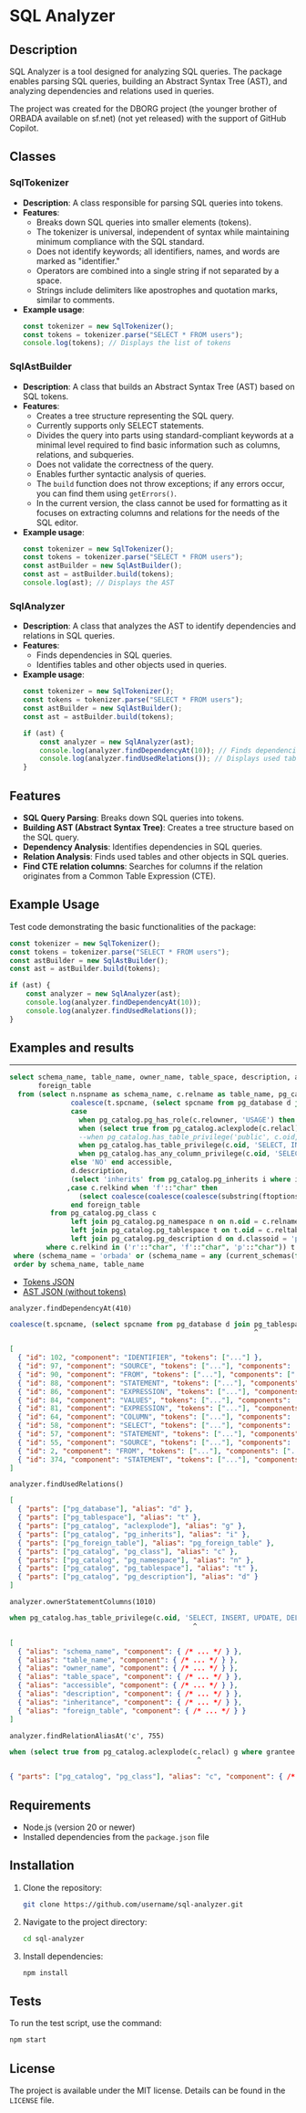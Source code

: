 # SQL Analyzer

## Description
SQL Analyzer is a tool designed for analyzing SQL queries. The package enables parsing SQL queries, building an Abstract Syntax Tree (AST), and analyzing dependencies and relations used in queries.

The project was created for the DBORG project (the younger brother of ORBADA available on sf.net) (not yet released) with the support of GitHub Copilot.

## Classes

### SqlTokenizer
- **Description**: A class responsible for parsing SQL queries into tokens.
- **Features**:
  - Breaks down SQL queries into smaller elements (tokens).
  - The tokenizer is universal, independent of syntax while maintaining minimum compliance with the SQL standard.
  - Does not identify keywords; all identifiers, names, and words are marked as "identifier."
  - Operators are combined into a single string if not separated by a space.
  - Strings include delimiters like apostrophes and quotation marks, similar to comments.
- **Example usage**:
  ```typescript
  const tokenizer = new SqlTokenizer();
  const tokens = tokenizer.parse("SELECT * FROM users");
  console.log(tokens); // Displays the list of tokens
  ```

### SqlAstBuilder
- **Description**: A class that builds an Abstract Syntax Tree (AST) based on SQL tokens.
- **Features**:
  - Creates a tree structure representing the SQL query.
  - Currently supports only SELECT statements.
  - Divides the query into parts using standard-compliant keywords at a minimal level required to find basic information such as columns, relations, and subqueries.
  - Does not validate the correctness of the query.
  - Enables further syntactic analysis of queries.
  - The `build` function does not throw exceptions; if any errors occur, you can find them using `getErrors()`.
  - In the current version, the class cannot be used for formatting as it focuses on extracting columns and relations for the needs of the SQL editor.
- **Example usage**:
  ```typescript
  const tokenizer = new SqlTokenizer();
  const tokens = tokenizer.parse("SELECT * FROM users");
  const astBuilder = new SqlAstBuilder();
  const ast = astBuilder.build(tokens);
  console.log(ast); // Displays the AST
  ```

### SqlAnalyzer
- **Description**: A class that analyzes the AST to identify dependencies and relations in SQL queries.
- **Features**:
  - Finds dependencies in SQL queries.
  - Identifies tables and other objects used in queries.
- **Example usage**:
  ```typescript
  const tokenizer = new SqlTokenizer();
  const tokens = tokenizer.parse("SELECT * FROM users");
  const astBuilder = new SqlAstBuilder();
  const ast = astBuilder.build(tokens);

  if (ast) {
      const analyzer = new SqlAnalyzer(ast);
      console.log(analyzer.findDependencyAt(10)); // Finds dependencies at a specific query location
      console.log(analyzer.findUsedRelations()); // Displays used tables
  }
  ```

## Features
- **SQL Query Parsing**: Breaks down SQL queries into tokens.
- **Building AST (Abstract Syntax Tree)**: Creates a tree structure based on the SQL query.
- **Dependency Analysis**: Identifies dependencies in SQL queries.
- **Relation Analysis**: Finds used tables and other objects in SQL queries.
- **Find CTE relation columns**: Searches for columns if the relation originates from a Common Table Expression (CTE).

## Example Usage
Test code demonstrating the basic functionalities of the package:

```typescript
const tokenizer = new SqlTokenizer();
const tokens = tokenizer.parse("SELECT * FROM users");
const astBuilder = new SqlAstBuilder();
const ast = astBuilder.build(tokens);

if (ast) {
    const analyzer = new SqlAnalyzer(ast);
    console.log(analyzer.findDependencyAt(10));
    console.log(analyzer.findUsedRelations());
}
```

## Examples and results
----
```sql
select schema_name, table_name, owner_name, table_space, description, accessible, inheritance, quote_ident(schema_name)||'.'||quote_ident(table_name) full_object_name, table_name object_name,
       foreign_table
  from (select n.nspname as schema_name, c.relname as table_name, pg_catalog.pg_get_userbyid(c.relowner) as owner_name, 
               coalesce(t.spcname, (select spcname from pg_database d join pg_tablespace t on t.oid = d.dattablespace where d.datname = case when n.nspname in ('pg_catalog', 'information_schema') then 'postgres' else current_database() end)) as table_space,
               case
                 when pg_catalog.pg_has_role(c.relowner, 'USAGE') then 'USAGE'
                 when (select true from pg_catalog.aclexplode(c.relacl) g where grantee = 0 limit 1) then 'PUBLIC'
                 --when pg_catalog.has_table_privilege('public', c.oid, 'SELECT, INSERT, UPDATE, DELETE, REFERENCES') then 'BY PUBLIC ROLE' 
                 when pg_catalog.has_table_privilege(c.oid, 'SELECT, INSERT, UPDATE, DELETE') then 'GRANTED' 
                 when pg_catalog.has_any_column_privilege(c.oid, 'SELECT, INSERT, UPDATE') then 'COLUMN'
               else 'NO' end accessible,
               d.description,
               (select 'inherits' from pg_catalog.pg_inherits i where i.inhrelid = c.oid union all select 'inherited' from pg_catalog.pg_inherits i where i.inhparent = c.oid limit 1) inheritance
              ,case c.relkind when 'f'::"char" then 
                 (select coalesce(coalesce(coalesce(substring(ftoptions::varchar from '[{,]schema=([#$\w]+)'), substring(ftoptions::varchar from '[{,]schema_name=([#$\w]+)'))||'.', '')||coalesce(substring(ftoptions::varchar from '[{,"]table=(([#$\w]+)|\(.+\))[",}]'), substring(ftoptions::varchar from '[{,"]table_name=(([#$\w]+)|\(.+\))[",}]')), '') from pg_foreign_table f /*join pg_foreign_server s on f.ftserver = s.oid*/ where f.ftrelid = c.oid)
               end foreign_table
          from pg_catalog.pg_class c
               left join pg_catalog.pg_namespace n on n.oid = c.relnamespace
               left join pg_catalog.pg_tablespace t on t.oid = c.reltablespace
               left join pg_catalog.pg_description d on d.classoid = 'pg_class'::regclass and d.objoid = c.oid and d.objsubid = 0
         where c.relkind in ('r'::"char", 'f'::"char", 'p'::"char")) t
 where (schema_name = 'orbada' or (schema_name = any (current_schemas(false)) and 'orbada' = current_schema() and schema_name <> 'public'))
 order by schema_name, table_name
```
- [Tokens JSON](doc/tokens.json)
- [AST JSON (without tokens)](doc/ast.json)

`analyzer.findDependencyAt(410)`
```sql
coalesce(t.spcname, (select spcname from pg_database d join pg_tablespace t on t.oid = d.dattablespace where d.datname = case when
                                                            ^
```
```json
[
  { "id": 102, "component": "IDENTIFIER", "tokens": ["..."] },
  { "id": 97, "component": "SOURCE", "tokens": ["..."], "components": ["..."] },
  { "id": 90, "component": "FROM", "tokens": ["..."], "components": ["..."] },
  { "id": 88, "component": "STATEMENT", "tokens": ["..."], "components": ["..."] },
  { "id": 86, "component": "EXPRESSION", "tokens": ["..."], "components": ["..."] },
  { "id": 84, "component": "VALUES", "tokens": ["..."], "components": ["..."] },
  { "id": 81, "component": "EXPRESSION", "tokens": ["..."], "components": ["..."] },
  { "id": 64, "component": "COLUMN", "tokens": ["..."], "components": ["..."] },
  { "id": 58, "component": "SELECT", "tokens": ["..."], "components": ["..."] },
  { "id": 57, "component": "STATEMENT", "tokens": ["..."], "components": ["..."] },
  { "id": 55, "component": "SOURCE", "tokens": ["..."], "components": ["..."] },
  { "id": 2, "component": "FROM", "tokens": ["..."], "components": ["..."] },
  { "id": 374, "component": "STATEMENT", "tokens": ["..."], "components": ["..."] }
]
```
`analyzer.findUsedRelations()`
```json
[
  { "parts": ["pg_database"], "alias": "d" },
  { "parts": ["pg_tablespace"], "alias": "t" },
  { "parts": ["pg_catalog", "aclexplode"], "alias": "g" },
  { "parts": ["pg_catalog", "pg_inherits"], "alias": "i" },
  { "parts": ["pg_foreign_table"], "alias": "pg_foreign_table" },
  { "parts": ["pg_catalog", "pg_class"], "alias": "c" },
  { "parts": ["pg_catalog", "pg_namespace"], "alias": "n" },
  { "parts": ["pg_catalog", "pg_tablespace"], "alias": "t" },
  { "parts": ["pg_catalog", "pg_description"], "alias": "d" }
]
```
`analyzer.ownerStatementColumns(1010)`
```sql
when pg_catalog.has_table_privilege(c.oid, 'SELECT, INSERT, UPDATE, DELETE') then 'GRANTED' 
                                             ^
```
```json
[
  { "alias": "schema_name", "component": { /* ... */ } },
  { "alias": "table_name", "component": { /* ... */ } },
  { "alias": "owner_name", "component": { /* ... */ } },
  { "alias": "table_space", "component": { /* ... */ } },
  { "alias": "accessible", "component": { /* ... */ } },
  { "alias": "description", "component": { /* ... */ } },
  { "alias": "inheritance", "component": { /* ... */ } },
  { "alias": "foreign_table", "component": { /* ... */ } }
]
```
`analyzer.findRelationAliasAt('c', 755)`
```sql
when (select true from pg_catalog.aclexplode(c.relacl) g where grantee = 0 limit 1) then 'PUBLIC'
                                              ^
```
```json
{ "parts": ["pg_catalog", "pg_class"], "alias": "c", "component": { /* ... */ } }
```

## Requirements
- Node.js (version 20 or newer)
- Installed dependencies from the `package.json` file

## Installation
1. Clone the repository:
   ```bash
   git clone https://github.com/username/sql-analyzer.git
   ```
2. Navigate to the project directory:
   ```bash
   cd sql-analyzer
   ```
3. Install dependencies:
   ```bash
   npm install
   ```

## Tests
To run the test script, use the command:
```bash
npm start
```

## License
The project is available under the MIT license. Details can be found in the `LICENSE` file.
